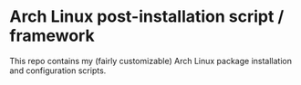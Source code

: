 # Arch Linux post-installation script / framework

This repo contains my (fairly customizable) Arch Linux package installation and
configuration scripts.


